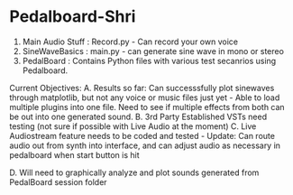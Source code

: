 # Pedalboard-Shri
1.  Main Audio Stuff : Record.py - Can record your own voice
2.  SineWaveBasics : main.py - can generate sine wave in mono or stereo
3.  PedalBoard : Contains Python files with various test secanrios using Pedalboard.


Current Objectives:
A.  Results so far: Can successsfully plot sinewaves through matplotlib, but not any voice or music files just yet
	- Able to load multiple plugins into one file. Need to see if multiple effects from both can be out into one generated sound.
B.  3rd Party Established VSTs need testing (not sure if possible with Live Audio at the moment)
C.  Live Audiostream feature needs to be coded and tested - Update: Can route audio out from synth into interface, and can adjust audio as necessary in pedalboard when start button is hit

D. Will need to graphically analyze and plot sounds generated from PedalBoard session folder
